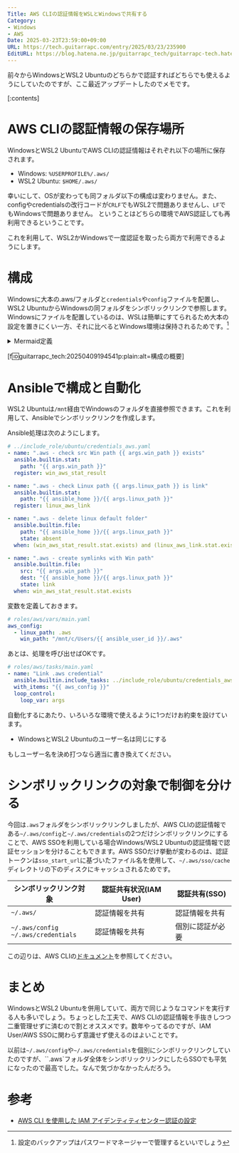 ```yaml
---
Title: AWS CLIの認証情報をWSLとWindowsで共有する
Category:
- Windows
- AWS
Date: 2025-03-23T23:59:00+09:00
URL: https://tech.guitarrapc.com/entry/2025/03/23/235900
EditURL: https://blog.hatena.ne.jp/guitarrapc_tech/guitarrapc-tech.hatenablog.com/atom/entry/6802418398343181449
---
```


前々からWindowsとWSL2 Ubuntuのどちらかで認証すればどちらでも使えるようにしていたのですが、ここ最近アップデートしたのでメモです。

[:contents]

# AWS CLIの認証情報の保存場所

WindowsとWSL2 UbuntuでAWS CLIの認証情報はそれぞれ以下の場所に保存されます。

- Windows: `%USERPROFILE%/.aws/`
- WSL2 Ubuntu: `$HOME/.aws/`

幸いにして、OSが変わっても同フォルダ以下の構成は変わりません。また、configやcredentialsの改行コードが`CRLF`でもWSL2で問題ありませんし、`LF`でもWindowsで問題ありません。
ということはどちらの環境でAWS認証しても再利用できるということです。

これを利用して、WSL2かWindowsで一度認証を取ったら両方で利用できるようにします。

# 構成

Windowsに大本の.aws/フォルダと`credentials`や`config`ファイルを配置し、WSL2 UbuntuからWindowsの同フォルダをシンボリックリンクで参照します。Windowsにファイルを配置しているのは、WSLは簡単にすてられるため大本の設定を置きにくい一方、それに比べるとWindows環境は保持されるためです。[^1]

<details><summary>Mermaid定義</summary>

```mermaid
graph TD
    A[Windows]
    B[WSL2 Ubuntu]
    C([%USERPROFILE%/.aws/])
    D([$HOME/.aws/])
    A ---> C
    B --> D -.シンボリックリンク.->C
```

</details>

[f:id:guitarrapc_tech:20250409194541p:plain:alt=構成の概要]

# Ansibleで構成と自動化

WSL2 Ubuntuは`/mnt`経由でWindowsのフォルダを直接参照できます。これを利用して、Ansibleでシンボリックリンクを作成します。

Ansible処理は次のようにします。

```yaml
# ../include_role/ubuntu/credentials_aws.yaml
- name: ".aws - check src Win path {{ args.win_path }} exists"
  ansible.builtin.stat:
    path: "{{ args.win_path }}"
  register: win_aws_stat_result

- name: ".aws - check Linux path {{ args.linux_path }} is link"
  ansible.builtin.stat:
    path: "{{ ansible_home }}/{{ args.linux_path }}"
  register: linux_aws_link

- name: ".aws - delete linux default folder"
  ansible.builtin.file:
    path: "{{ ansible_home }}/{{ args.linux_path }}"
    state: absent
  when: (win_aws_stat_result.stat.exists) and (linux_aws_link.stat.exists) and (not linux_aws_link.stat.islnk)

- name: ".aws - create symlinks with Win path"
  ansible.builtin.file:
    src: "{{ args.win_path }}"
    dest: "{{ ansible_home }}/{{ args.linux_path }}"
    state: link
  when: win_aws_stat_result.stat.exists
```

変数を定義しておきます。

```yaml
# roles/aws/vars/main.yaml
aws_config:
  - linux_path: .aws
    win_path: "/mnt/c/Users/{{ ansible_user_id }}/.aws"
```

あとは、処理を呼び出せばOKです。

```yaml
# roles/aws/tasks/main.yaml
- name: "Link .aws credential"
  ansible.builtin.include_tasks: ../include_role/ubuntu/credentials_aws.yaml
  with_items: "{{ aws_config }}"
  loop_control:
    loop_var: args
```

自動化するにあたり、いろいろな環境で使えるように1つだけお約束を設けています。

* WindowsとWSL2 Ubuntuのユーザー名は同じにする

もしユーザー名を決め打つなら適当に書き換えてください。

# シンボリックリンクの対象で制御を分ける

今回は`.aws`フォルダをシンボリックリンクしましたが、AWS CLIの認証情報である`~/.aws/config`と`~/.aws/credentials`の2つだけシンボリックリンクにすることで、AWS SSOを利用している場合Windows/WSL2 Ubuntuの認証情報で認証セッションを分けることもできます。AWS SSOだけ挙動が変わるのは、認証トークンは`sso_start_url`に基づいたファイル名を使用して、`~/.aws/sso/cache`ディレクトリの下のディスクにキャッシュされるためです。

| シンボリックリンク対象 | 認証共有状況(IAM User) | 認証共有(SSO)
| --- | --- | --- |
| `~/.aws/` | 認証情報を共有 | 認証情報を共有 |
| `~/.aws/config`<br/>`~/.aws/credentials` | 認証情報を共有 | 個別に認証が必要 |

この辺りは、AWS CLIの[ドキュメント](https://docs.aws.amazon.com/ja_jp/cli/latest/userguide/cli-configure-sso.html)を参照してください。

# まとめ

WindowsとWSL2 Ubuntuを併用していて、両方で同じようなコマンドを実行する人も多いでしょう。ちょっとした工夫で、AWS CLIの認証情報を手抜きしつつ二重管理せずに済むので割とオススメです。数年やってるのですが、IAM User/AWS SSOに関わらず意識せず使えるのはよいことです。

以前は`~/.aws/config`や`~/.aws/credentials`を個別にシンボリックリンクしていたのですが、``.aws`フォルダ全体をシンボリックリンクにしたらSSOでも平気になったので最高でした。なんで気づかなかったんだろう。

# 参考

- [AWS CLI を使用した IAM アイデンティティセンター認証の設定](https://docs.aws.amazon.com/ja_jp/cli/latest/userguide/cli-configure-sso.html)


[^1]: 設定のバックアップはパスワードマネージャーで管理するといいでしょう

